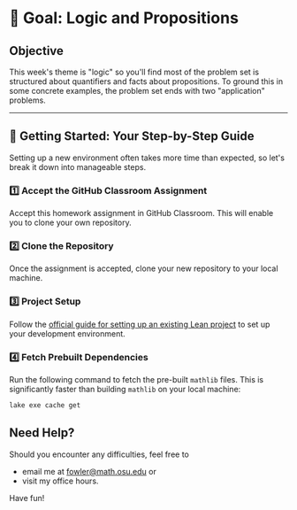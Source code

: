# 🎯 Goal: Logic and Propositions

## Objective

This week's theme is "logic" so you'll find most of the problem set is
structured about quantifiers and facts about propositions.  To ground
this in some concrete examples, the problem set ends with two
"application" problems.

---

## 🚀 Getting Started: Your Step-by-Step Guide

Setting up a new environment often takes more time than expected, so let's break it down into manageable steps.

### 1️⃣ Accept the GitHub Classroom Assignment

Accept this homework assignment in GitHub Classroom. This will enable
you to clone your own repository.

### 2️⃣ Clone the Repository

Once the assignment is accepted, clone your new repository to your
local machine.

### 3️⃣ Project Setup

Follow the [official guide for setting up an existing Lean
project](https://leanprover-community.github.io/install/project.html)
to set up your development environment.

### 4️⃣ Fetch Prebuilt Dependencies

Run the following command to fetch the pre-built `mathlib` files. This is significantly faster than building `mathlib` on your local machine:

```bash
lake exe cache get
```

## Need Help?

Should you encounter any difficulties, feel free to

- email me at [fowler@math.osu.edu](mailto:fowler@math.osu.edu) or
- visit my office hours.

Have fun!
